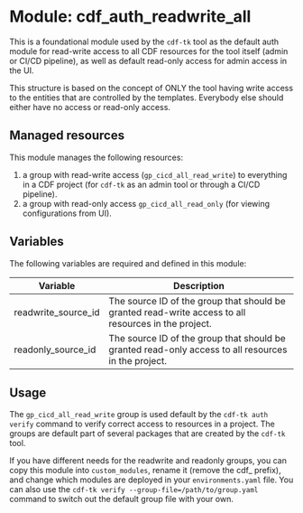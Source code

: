 # Module: cdf_auth_readwrite_all

This is a foundational module used by the `cdf-tk` tool as the default
auth module for read-write access to all CDF resources for the tool itself (admin or CI/CD pipeline),
as well as default read-only access for admin access in the UI.

This structure is based on the concept of ONLY the tool having write access to the entities
that are controlled by the templates. Everybody else should either have no access or read-only access.

## Managed resources

This module manages the following resources:

1. a group with read-write access (`gp_cicd_all_read_write`) to everything in a CDF project (for `cdf-tk` as an admin tool or
    through a CI/CD pipeline).
2. a group with read-only access `gp_cicd_all_read_only` (for viewing configurations from UI).

## Variables

The following variables are required and defined in this module:

| Variable | Description |
|----------|-------------|
|readwrite_source_id| The source ID of the group that should be granted read-write access to all resources in the project. |
|readonly_source_id| The source ID of the group that should be granted read-only access to all resources in the project. |

## Usage

The `gp_cicd_all_read_write` group is used default by the `cdf-tk auth verify` command to verify correct access to resources in
a project. The groups are default part of several packages that are created by the `cdf-tk` tool.

If you have different needs for the readwrite and readonly groups, you can copy this module into `custom_modules`, rename
it (remove the cdf_ prefix), and change which modules are deployed in your `environments.yaml` file. You can also
use the `cdf-tk verify --group-file=/path/to/group.yaml` command to switch out the default group file with your own.
